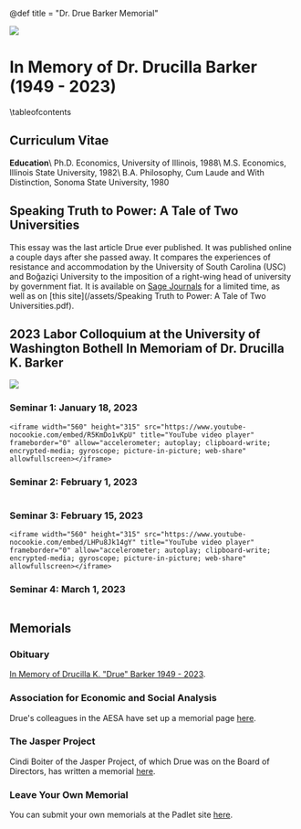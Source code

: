 @def title = "Dr. Drue Barker Memorial"

![](/assets/barker_banner.png)

# In Memory of Dr. Drucilla Barker (1949 - 2023)

\tableofcontents

## Curriculum Vitae
**Education**\\
Ph.D. Economics, University of Illinois, 1988\\
M.S. Economics, Illinois State University, 1982\\
B.A. Philosophy, Cum Laude and With Distinction, Sonoma State University, 1980

## Speaking Truth to Power: A Tale of Two Universities
This essay was the last article Drue ever published.
It was published online a couple days after she passed away.
It compares the experiences of resistance and accommodation by the University of South Carolina (USC) and Boğaziçi University to the imposition of a right-wing head of university by government fiat.
It is available on [Sage Journals](https://journals.sagepub.com/doi/full/10.1177/04866134221139310) for a limited time, as well as on [this site](/assets/Speaking Truth to Power: A Tale of Two Universities.pdf).

## 2023 Labor Colloquium at the University of Washington Bothell In Memoriam of Dr. Drucilla K. Barker
![](/assets/poster.jpeg)
### Seminar 1: January 18, 2023
~~~
<iframe width="560" height="315" src="https://www.youtube-nocookie.com/embed/R5KmDo1vKpU" title="YouTube video player" frameborder="0" allow="accelerometer; autoplay; clipboard-write; encrypted-media; gyroscope; picture-in-picture; web-share" allowfullscreen></iframe>
~~~
### Seminar 2: February 1, 2023
~~~<iframe width="560" height="315" src="https://www.youtube-nocookie.com/embed/hYT_6vdff6c" title="YouTube video player" frameborder="0" allow="accelerometer; autoplay; clipboard-write; encrypted-media; gyroscope; picture-in-picture; web-share" allowfullscreen></iframe>
~~~
### Seminar 3: February 15, 2023
~~~
<iframe width="560" height="315" src="https://www.youtube-nocookie.com/embed/LHPu8Jk14gY" title="YouTube video player" frameborder="0" allow="accelerometer; autoplay; clipboard-write; encrypted-media; gyroscope; picture-in-picture; web-share" allowfullscreen></iframe>
~~~
### Seminar 4: March 1, 2023
~~~<iframe width="560" height="315" src="https://www.youtube-nocookie.com/embed/biLrnbT8d4k" title="YouTube video player" frameborder="0" allow="accelerometer; autoplay; clipboard-write; encrypted-media; gyroscope; picture-in-picture; web-share" allowfullscreen></iframe>
~~~

## Memorials
### Obituary
[In Memory of Drucilla K. "Drue" Barker 1949 - 2023](https://thompsonsfuneral.com/tribute/details/309858/Drucilla-Barker/obituary.html).
### Association for Economic and Social Analysis
Drue's colleagues in the AESA have set up a memorial page [here](https://fordruebarker.wordpress.com/).
### The Jasper Project
Cindi Boiter of the Jasper Project, of which Drue was on the Board of Directors, has written a memorial [here](https://jasperproject.org/jasper-magazine-online/n5g7thyaznr99bby9tjnzpgbccp5a4). 
### Leave Your Own Memorial
You can submit your own memorials at the Padlet site [here](https://padlet.com/charus/in-memoriam-drucilla-k-barker-g4hwxw5vslbyas0z).

